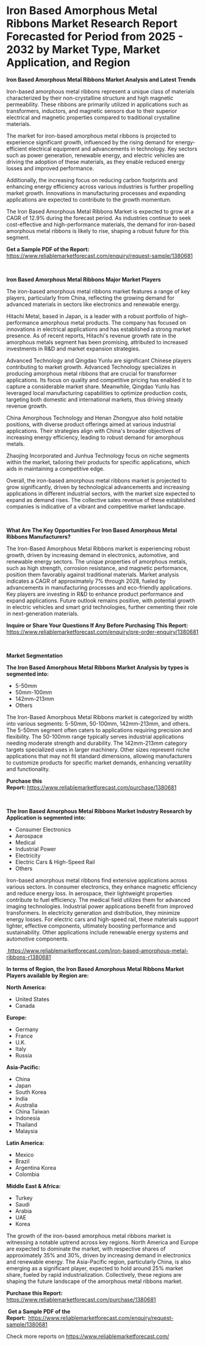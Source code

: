 <p><h1>Iron Based Amorphous Metal Ribbons Market Research Report Forecasted for Period from 2025 -  2032 by Market Type, Market Application, and Region</h1></p><p><strong>Iron Based Amorphous Metal Ribbons Market Analysis and Latest Trends</strong></p>
<p><p>Iron-based amorphous metal ribbons represent a unique class of materials characterized by their non-crystalline structure and high magnetic permeability. These ribbons are primarily utilized in applications such as transformers, inductors, and magnetic sensors due to their superior electrical and magnetic properties compared to traditional crystalline materials. </p><p>The market for iron-based amorphous metal ribbons is projected to experience significant growth, influenced by the rising demand for energy-efficient electrical equipment and advancements in technology. Key sectors such as power generation, renewable energy, and electric vehicles are driving the adoption of these materials, as they enable reduced energy losses and improved performance. </p><p>Additionally, the increasing focus on reducing carbon footprints and enhancing energy efficiency across various industries is further propelling market growth. Innovations in manufacturing processes and expanding applications are expected to contribute to the growth momentum. </p><p>The Iron Based Amorphous Metal Ribbons Market is expected to grow at a CAGR of 12.9% during the forecast period. As industries continue to seek cost-effective and high-performance materials, the demand for iron-based amorphous metal ribbons is likely to rise, shaping a robust future for this segment.</p></p>
<p><strong>Get a Sample PDF of the Report:&nbsp;</strong> <a href="https://www.reliablemarketforecast.com/enquiry/request-sample/1380681?utm_campaign=3006&utm_medium=2&utm_source=Github&utm_content=ia&utm_term=02042025&utm_id=iron-based-amorphous-metal-ribbons">https://www.reliablemarketforecast.com/enquiry/request-sample/1380681</a></p>
<p>&nbsp;</p>
<p><strong>Iron Based Amorphous Metal Ribbons Major Market Players</strong></p>
<p><p>The iron-based amorphous metal ribbons market features a range of key players, particularly from China, reflecting the growing demand for advanced materials in sectors like electronics and renewable energy. </p><p>Hitachi Metal, based in Japan, is a leader with a robust portfolio of high-performance amorphous metal products. The company has focused on innovations in electrical applications and has established a strong market presence. As of recent reports, Hitachi's revenue growth rate in the amorphous metals segment has been promising, attributed to increased investments in R&D and market expansion strategies.</p><p>Advanced Technology and Qingdao Yunlu are significant Chinese players contributing to market growth. Advanced Technology specializes in producing amorphous metal ribbons that are crucial for transformer applications. Its focus on quality and competitive pricing has enabled it to capture a considerable market share. Meanwhile, Qingdao Yunlu has leveraged local manufacturing capabilities to optimize production costs, targeting both domestic and international markets, thus driving steady revenue growth.</p><p>China Amorphous Technology and Henan Zhongyue also hold notable positions, with diverse product offerings aimed at various industrial applications. Their strategies align with China's broader objectives of increasing energy efficiency, leading to robust demand for amorphous metals.</p><p>Zhaojing Incorporated and Junhua Technology focus on niche segments within the market, tailoring their products for specific applications, which aids in maintaining a competitive edge.</p><p>Overall, the iron-based amorphous metal ribbons market is projected to grow significantly, driven by technological advancements and increasing applications in different industrial sectors, with the market size expected to expand as demand rises. The collective sales revenue of these established companies is indicative of a vibrant and competitive market landscape.</p></p>
<p>&nbsp;</p>
<p><strong>What Are The Key Opportunities For Iron Based Amorphous Metal Ribbons Manufacturers?</strong></p>
<p><p>The Iron-Based Amorphous Metal Ribbons market is experiencing robust growth, driven by increasing demand in electronics, automotive, and renewable energy sectors. The unique properties of amorphous metals, such as high strength, corrosion resistance, and magnetic performance, position them favorably against traditional materials. Market analysis indicates a CAGR of approximately 7% through 2028, fueled by advancements in manufacturing processes and eco-friendly applications. Key players are investing in R&D to enhance product performance and expand applications. Future outlook remains positive, with potential growth in electric vehicles and smart grid technologies, further cementing their role in next-generation materials.</p></p>
<p><strong>Inquire or Share Your Questions If Any Before Purchasing This Report:</strong> <a href="https://www.reliablemarketforecast.com/enquiry/pre-order-enquiry/1380681?utm_campaign=3006&utm_medium=2&utm_source=Github&utm_content=ia&utm_term=02042025&utm_id=iron-based-amorphous-metal-ribbons">https://www.reliablemarketforecast.com/enquiry/pre-order-enquiry/1380681</a></p>
<p>&nbsp;</p>
<p><strong>Market Segmentation</strong></p>
<p><strong>The Iron Based Amorphous Metal Ribbons Market Analysis by types is segmented into:</strong></p>
<p><ul><li>5-50mm</li><li>50mm-100mm</li><li>142mm-213mm</li><li>Others</li></ul></p>
<p><p>The Iron-Based Amorphous Metal Ribbons market is categorized by width into various segments: 5-50mm, 50-100mm, 142mm-213mm, and others. The 5-50mm segment often caters to applications requiring precision and flexibility. The 50-100mm range typically serves industrial applications needing moderate strength and durability. The 142mm-213mm category targets specialized uses in larger machinery. Other sizes represent niche applications that may not fit standard dimensions, allowing manufacturers to customize products for specific market demands, enhancing versatility and functionality.</p></p>
<p><strong>Purchase this Report:&nbsp;</strong><a href="https://www.reliablemarketforecast.com/purchase/1380681?utm_campaign=3006&utm_medium=2&utm_source=Github&utm_content=ia&utm_term=02042025&utm_id=iron-based-amorphous-metal-ribbons">https://www.reliablemarketforecast.com/purchase/1380681</a></p>
<p>&nbsp;</p>
<p><strong>The Iron Based Amorphous Metal Ribbons Market Industry Research by Application is segmented into:</strong></p>
<p><ul><li>Consumer Electronics</li><li>Aerospace</li><li>Medical</li><li>Industrial Power</li><li>Electricity</li><li>Electric Cars & High-Speed Rail</li><li>Others</li></ul></p>
<p><p>Iron-based amorphous metal ribbons find extensive applications across various sectors. In consumer electronics, they enhance magnetic efficiency and reduce energy loss. In aerospace, their lightweight properties contribute to fuel efficiency. The medical field utilizes them for advanced imaging technologies. Industrial power applications benefit from improved transformers. In electricity generation and distribution, they minimize energy losses. For electric cars and high-speed rail, these materials support lighter, effective components, ultimately boosting performance and sustainability. Other applications include renewable energy systems and automotive components.</p></p>
<p><a href="https://www.reliablemarketforecast.com/iron-based-amorphous-metal-ribbons-r1380681?utm_campaign=3006&utm_medium=2&utm_source=Github&utm_content=ia&utm_term=02042025&utm_id=iron-based-amorphous-metal-ribbons">&nbsp;https://www.reliablemarketforecast.com/iron-based-amorphous-metal-ribbons-r1380681</a></p>
<p><strong>In terms of Region, the Iron Based Amorphous Metal Ribbons Market Players available by Region are:</strong></p>
<p>
    <p> <strong> North America: </strong>
        <ul>
            <li>United States</li>
            <li>Canada</li>
        </ul>
        </p> 
    <p> <strong> Europe: </strong>
        <ul>
            <li>Germany</li>
            <li>France</li>
            <li>U.K.</li>
            <li>Italy</li>
            <li>Russia</li>
        </ul>
        </p> 
    <p> <strong> Asia-Pacific: </strong>
        <ul>
            <li>China</li>
            <li>Japan</li>
            <li>South Korea</li>
            <li>India</li>
            <li>Australia</li>
            <li>China Taiwan</li>
            <li>Indonesia</li>
            <li>Thailand</li>
            <li>Malaysia</li>
        </ul>
        </p> 
    <p> <strong> Latin America: </strong>
        <ul>
            <li>Mexico</li>
            <li>Brazil</li>
            <li>Argentina Korea</li>
            <li>Colombia</li>
        </ul>
        </p> 
    <p> <strong> Middle East & Africa: </strong>
        <ul>
            <li>Turkey</li>
            <li>Saudi</li>
            <li>Arabia</li>
            <li>UAE</li>
            <li>Korea</li>
        </ul>
    </p>
    </p>
<p><p>The growth of the iron-based amorphous metal ribbons market is witnessing a notable uptrend across key regions. North America and Europe are expected to dominate the market, with respective shares of approximately 35% and 30%, driven by increasing demand in electronics and renewable energy. The Asia-Pacific region, particularly China, is also emerging as a significant player, expected to hold around 25% market share, fueled by rapid industrialization. Collectively, these regions are shaping the future landscape of the amorphous metal ribbons market.</p></p>
<p><strong>Purchase this Report: </strong><a href="https://www.reliablemarketforecast.com/purchase/1380681?utm_campaign=3006&utm_medium=2&utm_source=Github&utm_content=ia&utm_term=02042025&utm_id=iron-based-amorphous-metal-ribbons">https://www.reliablemarketforecast.com/purchase/1380681</a></p>
<p>&nbsp;<strong>Get a Sample PDF of the Report:&nbsp;&nbsp;</strong><a href="https://www.reliablemarketforecast.com/enquiry/request-sample/1380681?utm_campaign=3006&utm_medium=2&utm_source=Github&utm_content=ia&utm_term=02042025&utm_id=iron-based-amorphous-metal-ribbons">https://www.reliablemarketforecast.com/enquiry/request-sample/1380681</a></p>
<p><strong></strong></p>
<p>Check more reports on <a href="https://www.reliablemarketforecast.com/?utm_campaign=3006&utm_medium=2&utm_source=Github&utm_content=ia&utm_term=02042025&utm_id=iron-based-amorphous-metal-ribbons">https://www.reliablemarketforecast.com/</a></p>
